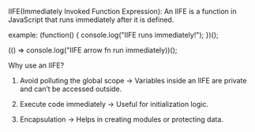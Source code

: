 IIFE(Immediately Invoked Function Expression):
An IIFE is a function in JavaScript that runs immediately after it is defined.

example: 
(function() {
  console.log("IIFE runs immediately!");
})();

(() => console.log("IIFE arrow fn run immediately))();

Why use an IIFE?

1. Avoid polluting the global scope
→ Variables inside an IIFE are private and can’t be accessed outside.

2. Execute code immediately
→ Useful for initialization logic.

3. Encapsulation
→ Helps in creating modules or protecting data.

